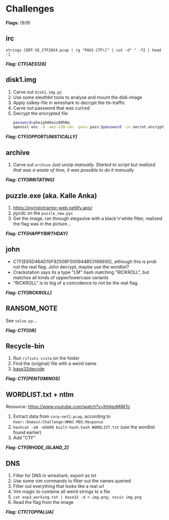 # Challenges

**Flags:** (9/9)

## irc
`strings CERT-SE_CTF2024.pcap | rg "PASS CTF\[" | cut -d" " -f2 | head -1`

***Flag: CTF[AES128]***


## disk1.img
1. Carve out `disk1.img.gz`
2. Use some sleuthkit tools to analyse and mount the disk-image
3. Apply sslkey-file in wireshark to decrypt the tls-traffic
4. Carve out password that was curl:ed
5. Decrypt the encrypted file
    ```bash
    password=pheiph0Xeiz8OhNa
    openssl enc -d -aes-128-cbc -pass pass:$password -in secret.encrypted -out secret
    ```

***Flag: CTF[OPPORTUNISTICALLY]***


## archive
1. Carve out `archive`
*Just unzip manually. Started to script but realized that was a waste of time, it was possible to do it manually*

***Flag: CTF[IRRITATING]***


## puzzle.exe (aka. Kalle Anka)
1. https://pyinstxtractor-web.netlify.app/
2. pycdc on the `puzzle_new.pyc`
3. Get the image, ran through stegsolve with a black'n'white filter, realized the flag was in the picture...

***Flag: CTF[HAPPYBIRTHDAY]***


## john
- CTF[E65D46AD10F92508F500944B53168930], although this is prob not the real flag. John decrypt, maybe use the wordlist?
- Crackstation says its a type "LM" hash matching "RICKROLL", but matches all kinds of upper/lowercase variants
- "RICKROLL" is to big of a coincidence to not be the real flag.

***Flag: CTF[RICKROLL]***


## RANSOM_NOTE
See `solve.py`...

***Flag: CTF[OR]***


## Recycle-bin
1. Run `rifiuti-vista` on the folder
2. Find the (original) file with a weird name
3. [base32decode](https://cyberchef.org/#recipe=Remove_null_bytes()From_Base32('A-Z2-7%3D',false)&input=SU5LRU1XMlFJVkhGSVQyTkpGSEU2VTI1)

***Flag: CTF[PENTOMINOS]***


## WORDLIST.txt + ntlm
Resource: https://www.youtube.com/watch?v=lhhlgoMjM7o
1. Extract data from `corp-net2.pcap`, according to `User::Domain:Challenge:HMAC-MD5:Response`
2. `hashcat -a0 -m5600 built-hash.hash WORDLIST.txt` (use the wordlist found earlier)
3. Add "CTF"

***Flag: CTF[RHODE_ISLAND_Z]***


## DNS
1. Filter for DNS in wireshark, export as txt
2. Use some vim commands to filter out the names queried
3. Filter out everything that looks like a real url
4. Vim magic to combine all weird strings to a file
5. `cat exp3_working.txt | base32 -d > img.png; nsxiv img.png`
6. Read the flag from the image

***Flag: CTF[TOPPALUA]***
